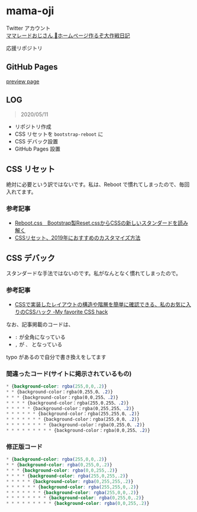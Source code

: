 # mama-oji


Twitter アカウント<br>
[ママレードおじさん 🍊ホームページ作るぞ大作戦日記](https://twitter.com/mikanojisan)


応援リポジトリ

## GitHub Pages

[preview page](https://pome-ta.github.io/mama-oji/index)


## LOG
> 2020/05/11

- リポジトリ作成
- CSS リセットを `bootstrap-reboot` に
- CSS デバック設置
- GitHub Pages 設置


## CSS リセット


絶対に必要という訳ではないです。私は、Reboot で慣れてしまったので、毎回入れてます。


### 参考記事

- [Reboot.css　Bootstrap製Reset.cssからCSSの新しいスタンダードを読み解く](https://goodpatch.com/blog/reboot-css/)
- [CSSリセット、2019年におすすめのカスタマイズ方法](https://coliss.com/articles/build-websites/operation/css/my-css-reset-by-ire.html)


## CSS デバック

スタンダードな手法ではないのです。私がなんとなく慣れてしまったので。


### 参考記事

- [CSSで実装したレイアウトの構造や階層を簡単に確認できる、私のお気に入りのCSSハック -My favorite CSS hack](https://coliss.com/articles/build-websites/operation/css/my-favorite-css-hack-by-gajus.html)


なお、記事掲載のコードは、

- `:` が全角になっている
- `,` が `、` となっている

typo があるので自分で書き換えをしてます

### 間違ったコード(サイトに掲示されているもの)

``` mistake.css
* {background-color: rgba(255,0,0,.2)}
* * {background-color：rgba(0,255,0、.2)}
* * * {background-color：rgba(0,0,255、.2)}
* * * * {background-color：rgba(255,0,255、.2)}
* * * * * {background-color：rgba(0,255,255、.2)}
* * * * * * {background-color：rgba(255,255,0、.2)}
* * * * * * * {background-color：rgba(255,0,0、.2)}
* * * * * * * * {background-color：rgba(0,255,0、.2)}
* * * * * * * * * {background-color：rgba(0,0,255、.2)}
```

### 修正版コード

``` fix.css
* {background-color: rgba(255,0,0,.2)}
* * {background-color: rgba(0,255,0,.2)}
* * * {background-color: rgba(0,0,255,.2)}
* * * * {background-color: rgba(255,0,255,.2)}
* * * * * {background-color: rgba(0,255,255,.2)}
* * * * * * {background-color: rgba(255,255,0,.2)}
* * * * * * * {background-color: rgba(255,0,0,.2)}
* * * * * * * * {background-color: rgba(0,255,0,.2)}
* * * * * * * * * {background-color: rgba(0,0,255,.2)}
```
